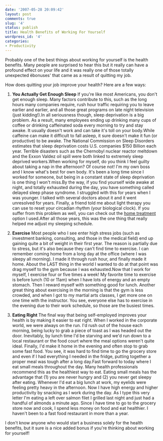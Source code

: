 ```yaml
---
date: '2007-05-28 20:09:42'
layout: post
comments: true
slug: '4'
status: publish
title: Health Benefits of Working For Yourself
wordpress_id: '4'
categories:
- Productivity
---
```


Probably one of the best things about working for yourself is the health benefits.  Many people are surprised to hear this but it really can have a profound effect on your life and it was really one of those totally unexpected ëbonuses' that came as a result of quitting my job.

How does quitting your job improve your health?  Here are a few ways:



	
  1. **You Actually Get Enough Sleep**
If you're like most Americans, you don't get enough sleep.  Many factors contribute to this, such as the long hours many companies require, rush hour traffic requiring you to leave earlier and earlier, and all those great programs on late night television (just kidding!).In all seriousness though, sleep deprivation is a big problem. As a result, many employees ending up drinking many cups of coffee or drinking caffeinated soda every morning to try and stay awake.  It usually doesn't work and can take it's toll on your body.While caffeine can make it difficult to fall asleep, it sure doesn't make it fun (or productive) to be awake.  The National Commission on Sleep Disorders estimates that sleep deprivation costs U.S. companies $150 Billion each year. Terrible disasters such as the Chernobyl nuclear reactor meltdown and the Exxon Valdez oil spill were both linked to extremely sleep deprived workers.When working for myself, do you think I feel guilty about taking a nap in the afternoon?  Of course not!  I'm my own boss and I know what's best for own body.  It's been a long time since I worked for someone, but being in a constant state of sleep deprivation is one thing I won't miss.By the way, if you find yourself wide awake at night, and totally exhausted during the day, you have something called delayed sleep phase syndrome.  I struggled with this for years when I was younger.  I talked with several doctors about it and it went unresolved for years.  Finally, a friend told me about light therapy you can use to reset your circadian rhythm (your biological clock).  If you suffer from this problem as well, you can check out the [home treatment](http://startbreakingfree.com/zl/page.php?id=8041) option I used.After all those years, this was the one thing that really helped me adjust my sleeping schedule.

	
  2. **Exercise**
Most people who I see enter high stress jobs (such as investment banking, consulting, and those in the medical field) end up gaining quite a bit of weight in their first year.  The reason is partially due to stress, but it's also because they can't find time to exercise.  I can remember coming home from a long day at the office (where I was sleepy all morning).  I made it through rush hour, and finally made it home.  About the LAST thing in the world I wanted to do at that point was drag myself to the gym because I was exhausted.Now that I work for myself, I exercise four or five times a week!  My favorite time to exercise is before lunch (10 or 11am) when I have lots of energy and an empty stomach.  Then I reward myself with something good for lunch.  Another great thing about exercising in the morning is that the gym is less crowded, and when I got to my martial arts classes, I get more one on one time with the instructor.  You see, everyone else has to exercise in the evening due to their work schedule, so those are the busiest times.

	
  3. **Eating Right**
The final way that being self-employed improves your health is by making it easier to eat right.  When I worked in the corporate world, we were always on the run.  I'd rush out of the house each morning, being lucky to grab a piece of toast as I was headed out the door.  Inevitably, by lunch time I'd be starving and we'd run down to a local restaurant or the food court where the meal options weren't quite ideal.  Finally, I'd make it home in the evening and often stop to grab some fast food.  You see, it was hard to find time to go the grocery store and even if I had everything I needed in the fridge, putting together a proper meal was tough after a long day.Fast forward to today where I eat small meals throughout the day.  Many health professionals recommend this as the healthiest way to eat.  Eating small meals has the advantage that (1) you are never hungry and (2) you never get sleepy after eating.  Whenever I'd eat a big lunch at work, my eyelids were feeling pretty heavy in the afternoon.  Now I have high energy and higher productivity by snacking as I work during the day. As I type this very letter I'm eating a left over salmon filet I grilled last night and just had a handful of almonds a minute ago.  Since I have time to go to the grocery store now and cook, I spend less money on food and eat healthier.  I haven't been to a fast food restaurant in more than a year.


I don't know anyone who would start a business solely for the health benefits, but it sure is a nice added bonus if you're thinking about working for yourself!
